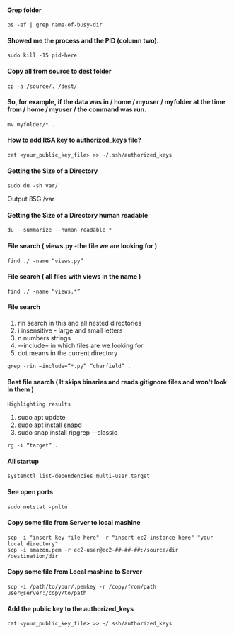 #### Grep folder
~~~~~~~~~~~~~~~~~~~~~~~~~~~~~~
ps -ef | grep name-of-busy-dir
~~~~~~~~~~~~~~~~~~~~~~~~~~~~~~
#### Showed me the process and the PID (column two).
~~~~~~~~~~~~~~~~~~~~~~~~~~~~~~
sudo kill -15 pid-here
~~~~~~~~~~~~~~~~~~~~~~~~~~~~~~
#### Copy all from source to dest folder
~~~~~~~~~~~~~~~~~~~~~~~~~~~~~~
cp -a /source/. /dest/
~~~~~~~~~~~~~~~~~~~~~~~~~~~~~~
#### So, for example, if the data was in / home / myuser / myfolder at the time from / home / myuser / the command was run.
~~~~~~~~~~~~~~~~~~~~~~~~~~~~~~
mv myfolder/* .
~~~~~~~~~~~~~~~~~~~~~~~~~~~~~~
#### How to add RSA key to authorized_keys file?
~~~~~~~~~~~~~~~~~~~~~~~~~~~~~~
cat <your_public_key_file> >> ~/.ssh/authorized_keys
~~~~~~~~~~~~~~~~~~~~~~~~~~~~~~

#### Getting the Size of a Directory
~~~~~~~~~~~~~~~~~~~~~~~~~~~~~~
sudo du -sh var/
~~~~~~~~~~~~~~~~~~~~~~~~~~~~~~
Output
85G	/var

#### Getting the Size of a Directory human readable
~~~~~~~~~~~~~~~~~~~~~~~~~~~~~~
du --summarize --human-readable *
~~~~~~~~~~~~~~~~~~~~~~~~~~~~~~

#### File search ( views.py -the file we are looking for )
~~~~~~~~~~~~~~~~~~~~~~~~~~~~~~
find ./ -name “views.py”
~~~~~~~~~~~~~~~~~~~~~~~~~~~~~~

#### File search ( all files with views in the name )
~~~~~~~~~~~~~~~~~~~~~~~~~~~~~~
find ./ -name “views.*”
~~~~~~~~~~~~~~~~~~~~~~~~~~~~~~

#### File search
 1. rin search in this and all nested directories
 1. i insensitive - large and small letters
 1. n numbers strings
 1. --include= in which files are we looking for
 1. dot means in the current directory
~~~~~~~~~~~~~~~~~~~~~~~~~~~~~~
grep -rin –include=”*.py” “charfield” .
~~~~~~~~~~~~~~~~~~~~~~~~~~~~~~

#### Best file search ( It skips binaries and reads gitignore files and won't look in them )
`Highlighting results`
1. sudo apt update
1. sudo apt install snapd
1.  sudo snap install ripgrep --classic
~~~~~~~~~~~~~~~~~~~~~~~~~~~~~~
rg -i “target” .
~~~~~~~~~~~~~~~~~~~~~~~~~~~~~~

#### All startup
~~~~~~~~~~~~~~~~~~~~~~~~~~~~~~
systemctl list-dependencies multi-user.target
~~~~~~~~~~~~~~~~~~~~~~~~~~~~~~

#### See open ports
~~~~~~~~~~~~~~~~~~~~~~~~~~~~~~
sudo netstat -pnltu
~~~~~~~~~~~~~~~~~~~~~~~~~~~~~~

#### Copy some file from Server to local mashine
~~~~~~~~~~~~~~~~~~~~~~~~~~~~~~
scp -i "insert key file here" -r "insert ec2 instance here" "your local directory"
scp -i amazon.pem -r ec2-user@ec2-##-##-##:/source/dir /destination/dir
~~~~~~~~~~~~~~~~~~~~~~~~~~~~~~
#### Copy some file from Local mashine to Server
~~~~~~~~~~~~~~~~~~~~~~~~~~~~~~
scp -i /path/to/your/.pemkey -r /copy/from/path user@server:/copy/to/path
~~~~~~~~~~~~~~~~~~~~~~~~~~~~~~
#### Add the public key to the authorized_keys
~~~~~~~~~~~~~~~~~~~~~~~~~~~~~~
cat <your_public_key_file> >> ~/.ssh/authorized_keys
~~~~~~~~~~~~~~~~~~~~~~~~~~~~~~
